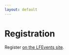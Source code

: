 ```yaml
---
layout: default
---
```


# Registration

Register [on the LFEvents site](https://events.linuxfoundation.org/container-plumbing-days/register/).
